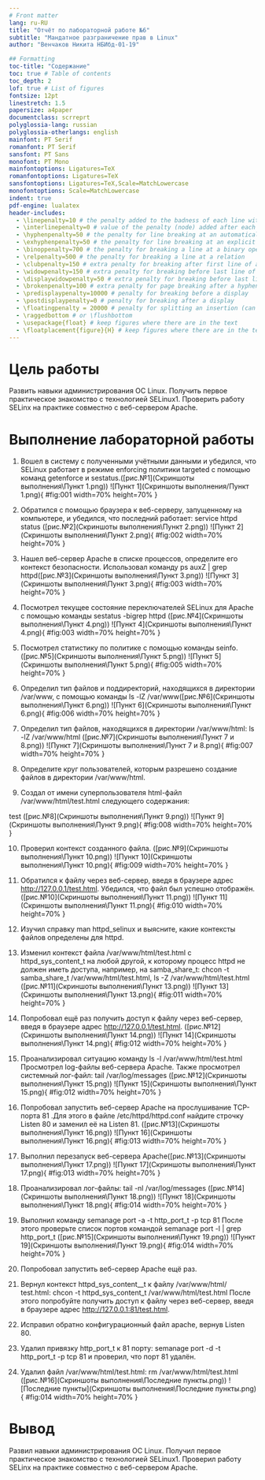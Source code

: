 ```yaml
---
# Front matter
lang: ru-RU
title: "Отчёт по лабораторной работе №6"
subtitle: "Мандатное разграничение прав в Linux"
author: "Венчаков Никита НБИбд-01-19"

## Formatting
toc-title: "Содержание"
toc: true # Table of contents
toc_depth: 2
lof: true # List of figures
fontsize: 12pt
linestretch: 1.5
papersize: a4paper
documentclass: scrreprt
polyglossia-lang: russian
polyglossia-otherlangs: english
mainfont: PT Serif
romanfont: PT Serif
sansfont: PT Sans
monofont: PT Mono
mainfontoptions: Ligatures=TeX
romanfontoptions: Ligatures=TeX
sansfontoptions: Ligatures=TeX,Scale=MatchLowercase
monofontoptions: Scale=MatchLowercase
indent: true
pdf-engine: lualatex
header-includes:
  - \linepenalty=10 # the penalty added to the badness of each line within a paragraph (no associated penalty node) Increasing the value makes tex try to have fewer lines in the paragraph.
  - \interlinepenalty=0 # value of the penalty (node) added after each line of a paragraph.
  - \hyphenpenalty=50 # the penalty for line breaking at an automatically inserted hyphen
  - \exhyphenpenalty=50 # the penalty for line breaking at an explicit hyphen
  - \binoppenalty=700 # the penalty for breaking a line at a binary operator
  - \relpenalty=500 # the penalty for breaking a line at a relation
  - \clubpenalty=150 # extra penalty for breaking after first line of a paragraph
  - \widowpenalty=150 # extra penalty for breaking before last line of a paragraph
  - \displaywidowpenalty=50 # extra penalty for breaking before last line before a display math
  - \brokenpenalty=100 # extra penalty for page breaking after a hyphenated line
  - \predisplaypenalty=10000 # penalty for breaking before a display
  - \postdisplaypenalty=0 # penalty for breaking after a display
  - \floatingpenalty = 20000 # penalty for splitting an insertion (can only be split footnote in standard LaTeX)
  - \raggedbottom # or \flushbottom
  - \usepackage{float} # keep figures where there are in the text
  - \floatplacement{figure}{H} # keep figures where there are in the text
---
```



# Цель работы

Развить навыки администрирования ОС Linux. Получить первое практическое знакомство с технологией SELinux1.
Проверить работу SELinx на практике совместно с веб-сервером Apache.


# Выполнение лабораторной работы

1. Вошел в систему с полученными учётными данными и убедился, что SELinux работает в режиме enforcing политики targeted с помощью команд getenforce и sestatus.([рис.№1](Скриншоты выполнения\Пункт 1.png))
![Пункт 1](Скриншоты выполнения/Пункт 1.png){ #fig:001 width=70% height=70% }

2. Обратился с помощью браузера к веб-серверу, запущенному на  компьютере, и убедился, что последний работает: service httpd status ([рис.№2](Скриншоты выполнения\Пункт 2.png))
![Пункт 2](Скриншоты выполнения\Пункт 2.png){ #fig:002 width=70% height=70% }


3. Нашел веб-сервер Apache в списке процессов, определите его контекст безопасности. Использовал команду ps auxZ | grep httpd([рис.№3](Скриншоты выполнения\Пункт 3.png))
![Пункт 3](Скриншоты выполнения\Пункт 3.png){ #fig:003 width=70% height=70% }

4. Посмотрел текущее состояние переключателей SELinux для Apache с
помощью команды sestatus -bigrep httpd ([рис.№4](Скриншоты выполнения\Пункт 4.png))
![Пункт 4](Скриншоты выполнения\Пункт 4.png){ #fig:003 width=70% height=70% }

5. Посмотрел статистику по политике с помощью команды seinfo.([рис.№5](Скриншоты выполнения\Пункт 5.png))
![Пункт 5](Скриншоты выполнения\Пункт 5.png){ #fig:005 width=70% height=70% }

6. Определил тип файлов и поддиректорий, находящихся в директории /var/www, с помощью команды ls -lZ /var/www([рис.№6](Скриншоты выполнения\Пункт 6.png))
![Пункт 6](Скриншоты выполнения\Пункт 6.png){ #fig:006 width=70% height=70% }

7. Определил тип файлов, находящихся в директории /var/www/html: ls -lZ /var/www/html ([рис.№7](Скриншоты выполнения\Пункт 7 и 8.png))
![Пункт 7](Скриншоты выполнения\Пункт 7 и 8.png){ #fig:007 width=70% height=70% }


8.  Определите круг пользователей, которым разрешено создание файлов в
директории /var/www/html. 

9. Создал от имени суперпользователя html-файл /var/www/html/test.html следующего содержания:
<html>
<body>test</body>
</html>
([рис.№8](Скриншоты выполнения\Пункт 9.png))
![Пункт 9](Скриншоты выполнения\Пункт 9.png){ #fig:008 width=70% height=70% }

10. Проверил контекст созданного файла. ([рис.№9](Скриншоты выполнения\Пункт 10.png))
![Пункт 10](Скриншоты выполнения\Пункт 10.png){ #fig:009 width=70% height=70% }

11. Обратился к файлу через веб-сервер, введя в браузере адрес
http://127.0.0.1/test.html. Убедился, что файл был успешно отображён. ([рис.№10](Скриншоты выполнения\Пункт 11.png))
![Пункт 11](Скриншоты выполнения\Пункт 11.png){ #fig:010 width=70% height=70% }

12. Изучил справку man httpd_selinux и выясните, какие контексты файлов определены для httpd.


13. Изменил контекст файла /var/www/html/test.html с httpd_sys_content_t на любой другой, к которому процесс httpd не должен иметь доступа, например, на samba_share_t:
chcon -t samba_share_t /var/www/html/test.html, ls -Z /var/www/html/test.html ([рис.№11](Скриншоты выполнения\Пункт 13.png))
![Пункт 13](Скриншоты выполнения\Пункт 13.png){ #fig:011 width=70% height=70% }


14. Попробовал ещё раз получить доступ к файлу через веб-сервер, введя в
браузере адрес http://127.0.0.1/test.html. ([рис.№12](Скриншоты выполнения\Пункт 14.png))
![Пункт 14](Скриншоты выполнения\Пункт 14.png){ #fig:012 width=70% height=70% }


15. Проанализировал ситуацию команду ls -l /var/www/html/test.html
Просмотрел log-файлы веб-сервера Apache. Также просмотрел системный лог-файл:
tail /var/log/messages ([рис.№12](Скриншоты выполнения\Пункт 15.png))
![Пункт 15](Скриншоты выполнения\Пункт 15.png){ #fig:012 width=70% height=70% }


16. Попробовал запустить веб-сервер Apache на прослушивание ТСР-порта 81 .Для этого в файле /etc/httpd/httpd.conf найдите строчку Listen 80 и заменил её на Listen 81.
([рис.№13](Скриншоты выполнения\Пункт 16.png))
![Пункт 16](Скриншоты выполнения\Пункт 16.png){ #fig:013 width=70% height=70% }
 

17. Выполнил перезапуск веб-сервера Apache([рис.№13](Скриншоты выполнения\Пункт 17.png))
![Пункт 17](Скриншоты выполнения\Пункт 17.png){ #fig:013 width=70% height=70% }


18. Проанализировал лог-файлы: tail -nl /var/log/messages ([рис.№14](Скриншоты выполнения\Пункт 18.png))
![Пункт 18](Скриншоты выполнения\Пункт 18.png){ #fig:014 width=70% height=70% }

19. Выполнил команду semanage port -a -t http_port_t -р tcp 81
После этого проверьте список портов командой semanage port -l | grep http_port_t ([рис.№15](Скриншоты выполнения\Пункт 19.png))
![Пункт 19](Скриншоты выполнения\Пункт 19.png){ #fig:014 width=70% height=70% }

20. Попробовал запустить веб-сервер Apache ещё раз.

21. Вернул контекст httpd_sys_cоntent__t к файлу /var/www/html/ test.html:
chcon -t httpd_sys_content_t /var/www/html/test.html После этого попробуйте получить доступ к файлу через веб-сервер, введя в браузере адрес http://127.0.0.1:81/test.html.


22. Исправил обратно конфигурационный файл apache, вернув Listen 80.

23. Удалил привязку http_port_t к 81 порту: semanage port -d -t http_port_t -p tcp 81 и проверил, что порт 81 удалён.

24. Удалил файл /var/www/html/test.html: rm /var/www/html/test.html ([рис.№16](Скриншоты выполнения\Последние пункты.png))
![Последние пункты](Скриншоты выполнения\Последние пункты.png){ #fig:014 width=70% height=70% }

# Вывод

Развил навыки администрирования ОС Linux. Получил первое практическое знакомство с технологией SELinux1. Проверил работу SELinx на практике совместно с веб-сервером Apache.